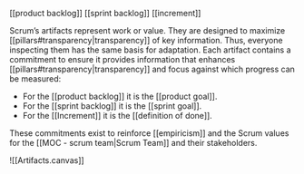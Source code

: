 [[product backlog]]
[[sprint backlog]]
[[increment]]

Scrum’s artifacts represent work or value. They are designed to maximize [[pillars#transparency|transparency]] of key information. Thus, everyone inspecting them has the same basis for adaptation. Each artifact contains a commitment to ensure it provides information that enhances [[pillars#transparency|transparency]] and focus against which progress can be measured: 
- For the [[product backlog]] it is the [[product goal]].
- For the [[sprint backlog]] it is the [[sprint goal]].
- For the [[Increment]] it is the [[definition of done]].

These commitments exist to reinforce [[empiricism]] and the Scrum values for the [[MOC - scrum team|Scrum Team]] and their stakeholders.

![[Artifacts.canvas]]